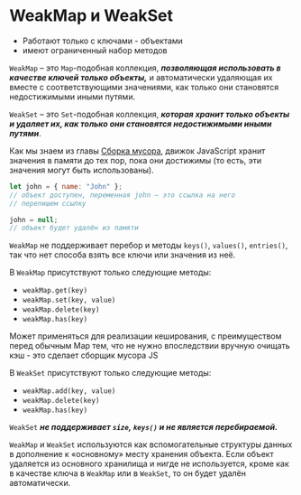 # WeakMap и WeakSet

- Работают только с ключами - объектами
- имеют ограниченный набор методов

`WeakMap` – это `Map`-подобная коллекция, ***позволяющая использовать в качестве ключей только объекты,*** и автоматически удаляющая их вместе с соответствующими значениями, как только они становятся недостижимыми иными путями.

`WeakSet` – это `Set`-подобная коллекция, ***которая хранит только объекты и удаляет их, как только они становятся недостижимыми иными путями***.

Как мы знаем из главы [Сборка мусора](https://learn.javascript.ru/garbage-collection), движок JavaScript хранит значения в памяти до тех пор, пока они достижимы (то есть, эти значения могут быть использованы).

```jsx
let john = { name: "John" };
// объект доступен, переменная john — это ссылка на него
// перепишем ссылку

john = null;
// объект будет удалён из памяти
```

`WeakMap` не поддерживает перебор и методы `keys()`, `values()`, `entries()`, так что нет способа взять все ключи или значения из неё.

В `WeakMap` присутствуют только следующие методы:

- `weakMap.get(key)`
- `weakMap.set(key, value)`
- `weakMap.delete(key)`
- `weakMap.has(key)`

Может применяться для реализации кеширования, с преимуществом перед обычным Map тем, что не нужно впоследствии вручную очищать кэш - это сделает сборщик мусора JS

В `WeakSet` присутствуют только следующие методы:

- `weakMap.add(key, value)`
- `weakMap.delete(key)`
- `weakMap.has(key)`

`WeakSet` ***не поддерживает `size`, `keys()` и не является перебираемой.***

`WeakMap` и `WeakSet` используются как вспомогательные структуры данных в дополнение к «основному» месту хранения объекта. Если объект удаляется из основного хранилища и нигде не используется, кроме как в качестве ключа в `WeakMap` или в `WeakSet`, то он будет удалён автоматически.